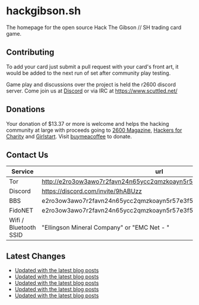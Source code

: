 # hackgibson.sh
The homepage for the open source Hack The Gibson // SH trading card game.


## Contributing

To add your card just submit a pull request with your card's front art, it would be added to the next run of set after community play testing.

Game play and discussions over the project is held the r2600 discord server. Come join us at [Discord](https://discord.com/invite/9hABUzz) or via IRC at https://www.scuttled.net/


## Donations

Your donation of $13.37 or more is welcome and helps the hacking community at large with proceeds going to [2600 Magazine](https://2600.com/), [Hackers for Charity](https://hackersforcharity.org) and [Girlstart](https://girlstart.org).  Visit [buymeacoffee](https://www.buymeacoffee.com/hackgibson.sh) to donate.


## Contact Us

Service | url
-|-
Tor | http://e2ro3ow3awo7r2favn24n65ycc2qmzkoayn5r57e3f56nvjwdcgg32ad.onion
Discord | https://discord.com/invite/9hABUzz
BBS | e2ro3ow3awo7r2favn24n65ycc2qmzkoayn5r57e3f56nvjwdcgg32ad.onion:23
FidoNET | e2ro3ow3awo7r2favn24n65ycc2qmzkoayn5r57e3f56nvjwdcgg32ad.onion:24554
Wifi / Bluetooth SSID | "Ellingson Mineral Company" or "EMC Net - <fidonet address>"

## Latest Changes
<!-- BLOG-POST-LIST:START -->
- [Updated with the latest blog posts](https://github.com/DFW2600/hackgibson.sh/commit/7d6de17a9c2d956b9bf4a7d8d54ad8884183e2c8)
- [Updated with the latest blog posts](https://github.com/DFW2600/hackgibson.sh/commit/cee4c602783f7664cc0d6aef91b9f741a48ca402)
- [Updated with the latest blog posts](https://github.com/DFW2600/hackgibson.sh/commit/4685e5b964d0671fcbbcd13e9fe7cee431e8d75d)
- [Updated with the latest blog posts](https://github.com/DFW2600/hackgibson.sh/commit/266e9aad4e772bbb1f3c7ba5a7780457f75a5426)
- [Updated with the latest blog posts](https://github.com/DFW2600/hackgibson.sh/commit/350f92b365fa15c604eeb37f94fb999ed6e01ecf)
<!-- BLOG-POST-LIST:END -->
